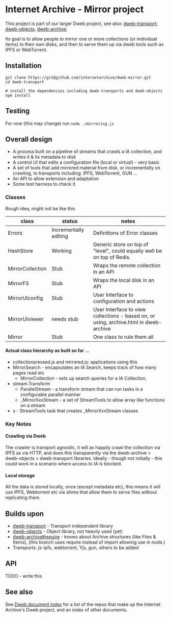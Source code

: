 # Internet Archive - Mirror project

This project is part of our larger Dweb project, see also: 
[dweb-transport](https://github.com/internetarchive/dweb-transport);
[dweb-objects](https://github.com/internetarchive/dweb-objects);
[dweb-archive](https://github.com/internetarchive/dweb-archive);


Its goal is to allow people to mirror one or more collections (or individual items) 
to their own disks, and then to serve them up via dweb tools such as IPFS or WebTorrent.

## Installation
```
git clone https://git@github.com/internetarchive/dweb-mirror.git
cd dweb-transport

# install the dependencies including dweb-transports and dweb-objects
npm install  
```

## Testing
For now (this may change) run `node ./mirroring.js`

## Overall design

* A process built on a pipeline of streams that crawls a IA collection, and writes it & its metadata to disk 
* A control UI that edits a configuration file (local or virtual) - very basic
* A set of tools that add mirrored material from disk, or incrementally on crawling, to transports including: IPFS, WebTorrent, GUN ...
* An API to allow extension and adaptation
* Some test harness to check it.

### Classes
Rough idea, might not be like this

class|status|notes
-----|-----|---
Errors|Incrementally editing|Definitions of Error classes
HashStore|Working|Generic store on top of "level", could equally well be on top of Redis.
MirrorCollection|Stub|Wraps the remote collection in an API
MirrorFS|Stub|Wraps the local disk in an API
MirrorUIconfig|Stub|User Interface to configuration and actions
MirrorUIviewer|needs stub|User Interface to view collections - based on, or using, archive.html in dweb-archive
Mirror|Stub|One class to rule them all

#### Actual class hierarchy as built so far ...

* collectionpressed.js and mirrored.js: applications using this
* MirrorSearch - encapsulates an IA Search, keeps track of how many pages read etc
    * MirrorCollection - sets up search queries for a IA Collection, 
* stream.Transform
    * ParallelStream - a transform stream that can run tasks in a configurable parallel manner
    * _MirrorXxxStream - a set of StreamTools to allow array like functions on a stream    
* s - StreamTools task that creates _MirrorXxxStream classes

### Key Notes
#### Crawling via Dweb
The crawler is transport agnostic, it will as happily crawl the collection via IPFS as via HTTP, and does this transparently 
via the dweb-archive > dweb-objects > dweb-transport libraries. 
Ideally - though not initially - this could work in a scenario where access to IA is blocked. 

#### Local storage
All the data is stored locally, once (except metadata etc), 
this means it will use IPFS, Webtorrent etc via shims that allow them to serve files without replicating them.

## Builds upon
* [dweb-transport](https://github.com/internetarchive/dweb-transport) - Transport independent library
* [dweb-objects](https://github.com/internetarchive/dweb-objects) - Object library, not heavily used (yet)
* [dweb-archive#require](https://github.com/internetarchive/dweb-archive#require) - knows about Archive structures (like Files & Items), (this branch uses require instead of import allowing use in node.)
* Transports: js-ipfs, webtorrent, Yjs, gun, others to be added

## API
TODO - write this

## See also
See [Dweb document index](https://github.com/internetarchive/dweb-transports/blob/master/DOCUMENTINDEX.md) for a list of the repos that make up the Internet Archive's Dweb project, and an index of other documents. 



